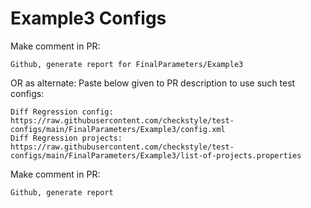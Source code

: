 # Example3 Configs
Make comment in PR:
```
Github, generate report for FinalParameters/Example3
```
OR as alternate:
Paste below given to PR description to use such test configs:
```
Diff Regression config: https://raw.githubusercontent.com/checkstyle/test-configs/main/FinalParameters/Example3/config.xml
Diff Regression projects: https://raw.githubusercontent.com/checkstyle/test-configs/main/FinalParameters/Example3/list-of-projects.properties
```
Make comment in PR:
```
Github, generate report
```

